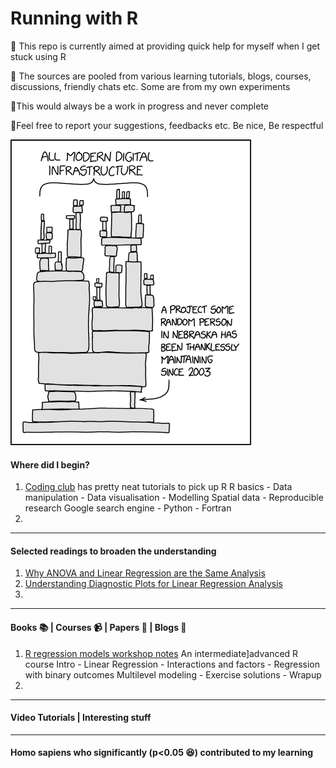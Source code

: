 # Running with R
:page_with_curl: This repo is currently aimed at providing quick help for myself when I get stuck using R

:page_with_curl: The sources are pooled from various learning tutorials, blogs, courses, discussions, friendly chats etc. Some are from my own experiments

:page_with_curl:This would always be a work in progress and never complete

:page_with_curl:Feel free to report your suggestions, feedbacks etc. Be nice, Be respectful

![Be grateful](https://github.com/rahulvenugopal/Running_With_R/blob/master/images/dependency.png)

#### Where did I begin?

1. [Coding club](https://ourcodingclub.github.io/) has pretty neat tutorials to pick up R
   R basics - Data manipulation - Data visualisation - Modelling
   Spatial data - Reproducible research
   Google search engine - Python - Fortran
2. 



----

#### Selected readings to broaden the understanding

1. [Why ANOVA and Linear Regression are the Same Analysis](https://www.theanalysisfactor.com/why-anova-and-linear-regression-are-the-same-analysis/)
2. [Understanding Diagnostic Plots for Linear Regression Analysis](https://data.library.virginia.edu/diagnostic-plots/)
3. 

----

#### Books :books: | Courses :video_camera: | Papers :page_facing_up: | Blogs :book:

1. [R regression models workshop notes](http://tutorials.iq.harvard.edu/R/Rstatistics/Rstatistics.html#introduction)
   An intermediate]advanced R course
   Intro - Linear Regression - Interactions and factors - Regression with binary outcomes
   Multilevel modeling - Exercise solutions - Wrapup
2. 

---

#### Video Tutorials | Interesting stuff

---

#### Homo sapiens who significantly (p<0.05 :laughing:) contributed to my learning



